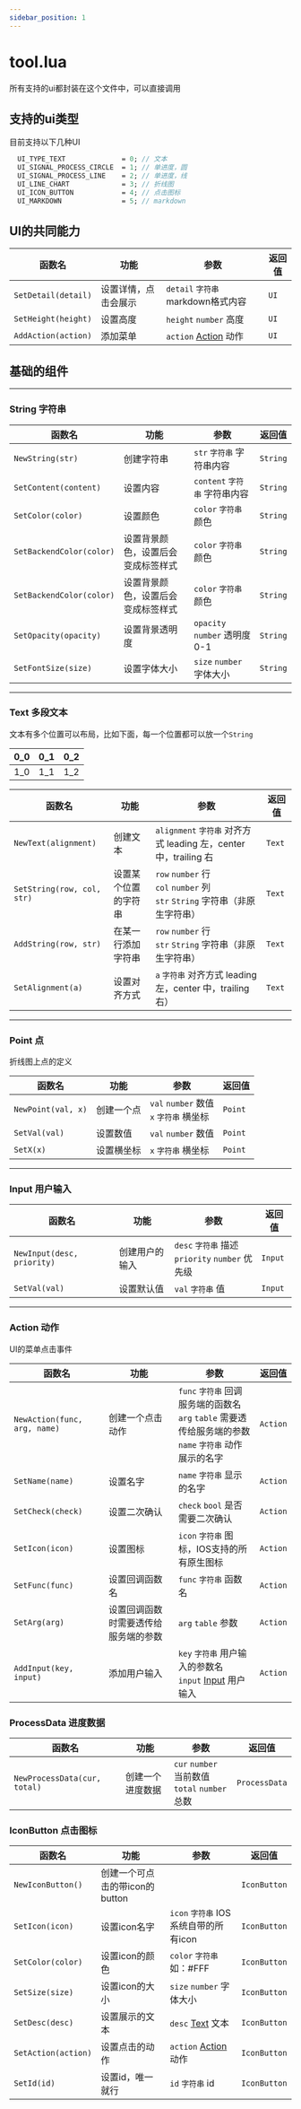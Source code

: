 ```yaml
---
sidebar_position: 1
---
```


# tool.lua
所有支持的ui都封装在这个文件中，可以直接调用

## 支持的ui类型
目前支持以下几种UI

```proto
  UI_TYPE_TEXT              = 0; // 文本
  UI_SIGNAL_PROCESS_CIRCLE  = 1; // 单进度，圆
  UI_SIGNAL_PROCESS_LINE    = 2; // 单进度，线
  UI_LINE_CHART             = 3; // 折线图
  UI_ICON_BUTTON            = 4; // 点击图标
  UI_MARKDOWN               = 5; // markdown
```


## UI的共同能力

|函数名|功能|参数|返回值|
|--|--|--|--|
|`SetDetail(detail)`|设置详情，点击会展示|`detail` `字符串` markdown格式内容|`UI`|
|`SetHeight(height)`|设置高度|`height` `number` 高度|`UI`|
|`AddAction(action)`|添加菜单|`action` [Action](tool#action-动作) 动作|`UI`|


## 基础的组件

-----------


### String 字符串

|函数名|功能|参数|返回值|
|--|--|--|--|
|`NewString(str)`|创建字符串|`str` `字符串` 字符串内容|`String`|
|`SetContent(content)`|设置内容|`content` `字符串` 字符串内容|`String`|
|`SetColor(color)`|设置颜色|`color` `字符串` 颜色|`String`|
|`SetBackendColor(color)`|设置背景颜色，设置后会变成标签样式|`color` `字符串` 颜色|`String`|
|`SetBackendColor(color)`|设置背景颜色，设置后会变成标签样式|`color` `字符串` 颜色|`String`|
|`SetOpacity(opacity)`|设置背景透明度|`opacity` `number` 透明度0-1|`String`|
|`SetFontSize(size)`|设置字体大小|`size` `number` 字体大小|`String`|


-------------

### Text 多段文本
文本有多个位置可以布局，比如下面，每一个位置都可以放一个`String`

|0_0|0_1|0_2|
|--|--|--|
|1_0|1_1|1_2|


|函数名|功能|参数|返回值|
|--|--|--|--|
|`NewText(alignment)`|创建文本|`alignment` `字符串` 对齐方式 leading 左，center 中，trailing 右|`Text`|
|`SetString(row, col, str)`|设置某个位置的字符串|`row` `number` 行 <br/> `col` `number` 列 <br/> `str` `String` 字符串（非原生字符串）|`Text`|
|`AddString(row, str)`|在某一行添加字符串|`row` `number` 行 <br/>`str` `String` 字符串（非原生字符串）|`Text`|
|`SetAlignment(a)`|设置对齐方式|`a` `字符串` 对齐方式 leading 左，center 中，trailing 右）|`Text`|

-----------

### Point 点
折线图上点的定义


|函数名|功能|参数|返回值|
|--|--|--|--|
|`NewPoint(val, x)`|创建一个点|`val` `number` 数值 <br/> `x` `字符串` 横坐标|`Point`|
|`SetVal(val)`|设置数值|`val` `number` 数值 |`Point`|
|`SetX(x)`|设置横坐标|`x` `字符串` 横坐标|`Point`|



-----------


### Input 用户输入

|函数名|功能|参数|返回值|
|--|--|--|--|
|`NewInput(desc, priority)`|创建用户的输入|`desc` `字符串` 描述 <br/> `priority` `number` 优先级|`Input`|
|`SetVal(val)`|设置默认值|`val` `字符串` 值|`Input`|


-----------


### Action 动作
UI的菜单点击事件

|函数名|功能|参数|返回值|
|--|--|--|--|
|`NewAction(func, arg, name)`|创建一个点击动作|`func` `字符串` 回调服务端的函数名 <br/> `arg` `table` 需要透传给服务端的参数 <br/> `name` `字符串` 动作展示的名字|`Action`|
|`SetName(name)`|设置名字|`name` `字符串` 显示的名字|`Action`|
|`SetCheck(check)`|设置二次确认|`check` `bool` 是否需要二次确认|`Action`|
|`SetIcon(icon)`|设置图标|`icon` `字符串` 图标，IOS支持的所有原生图标|`Action`|
|`SetFunc(func)`|设置回调函数名|`func` `字符串` 函数名|`Action`|
|`SetArg(arg)`|设置回调函数时需要透传给服务端的参数|`arg` `table` 参数|`Action`|
|`AddInput(key, input)`|添加用户输入|`key` `字符串` 用户输入的参数名  <br/> `input` [Input](tool#input-用户输入) 用户输入|`Action`|




### ProcessData 进度数据


|函数名|功能|参数|返回值|
|--|--|--|--|
|`NewProcessData(cur, total)`|创建一个进度数据|`cur` `number` 当前数值 <br/>`total` `number` 总数|`ProcessData`|



### IconButton 点击图标


|函数名|功能|参数|返回值|
|--|--|--|--|
|`NewIconButton()`|创建一个可点击的带icon的button||`IconButton`|
|`SetIcon(icon)`|设置icon名字|`icon` `字符串` IOS系统自带的所有icon|`IconButton`|
|`SetColor(color)`|设置icon的颜色|`color` `字符串` 如：#FFF|`IconButton`|
|`SetSize(size)`|设置icon的大小|`size` `number` 字体大小|`IconButton`|
|`SetDesc(desc)`|设置展示的文本|`desc` [Text](tool#text-多段文本) 文本|`IconButton`|
|`SetAction(action)`|设置点击的动作|`action` [Action](tool#action-动作) 动作|`IconButton`|
|`SetId(id)`|设置id，唯一就行|`id` `字符串` id|`IconButton`|




